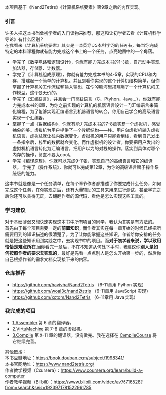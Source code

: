 
 本项目基于《Nand2Tetirs》《计算机系统要素》第9章之后的内容实现。  
 ### 引言
 许多人把这本书当做初学者的入门读物来推荐，那这和让初学者去看《计算机科学导论》有什么区别？  
 在我看来《计算机系统要素》其实是一本贯穿CS本科学习的任务书，每当你完成特定的本科课程你就有能力完成这个书上的一个任务，点亮地图中的一个角落。 
    
* 学完了《数字电路和逻辑设计》，你就有能力完成本书的1-3章，自己动手实现加法器，存储器、计数器。  
* 学完了《计算机组成原理》，你就有能力完成本书的4-5章，实现的CPU和内存，搭建起一个简单的计算机。并且别看你实现的这个计算机结构简单，但你掌握了计算机的工作流程和输入输出，在你的脑海里搭建起了一个计算机的工作模型，这个是无价的。  
* 学完了《汇编语言》，并且会一门高级语言（C、Ptyhon、Java...），你就有能力完成本书的6章，为你之前实现的计算机的机器语言设计一门汇编语言来简化编程，为了能够实现汇编语言到机器语言的转会，你用自己学会的高级语言实现一个汇编器。  
* 掌握了一点《数据结构》，你就有能力完成本书的7-8章实现一个虚拟机，感受抽象的美。虚拟机为用户提供了一个数据结构——栈。用户向虚拟机输入虚拟机语言，虚拟机就让栈内数据变化。虚拟机的用户只能看到栈，看到自己发出一条指令后，栈里的数据就会变化。而作虚拟机的设计者，你要把用户发出的虚拟机机语言转化为汇编语言，把用户以为的对栈的操作，落实到具体对哪个内存的操作，简直不要太cool。  
* 学完《编译原理》，你就可以完成9-11张，实现自己的高级语言和它的编译器。 学完了《操作系统》，你就可以完成第12章，为你的高级语言赋予操作系统级的能力。

这本书就是像是一个任务清单，在每个章节作者都描述了你要完成什么任务，如何完成这个任务，在你实现之后，还有大量辅助的工具来用来进行测试，甚至学完之后你还可以贪得无厌，去翻翻作者的源代码，看他是怎么实现这些工具的。  

### 学习建议
对于基础薄弱又想快速实现这本书中所有项目的同学，我认为其实是有方法的。 
首先由于每个项目需要一定的**前置知识**，而作者其实在每一章开始的时候已经把所需要用到的知识描述的很清楚了。为了让你能掌握这些知识，作者给你安排的任务就是把这些知识用到实践之中，去实现书中的项目。而**对于初学者来说，学以致用恰恰是难点所在**,当你看完一章后，不在不知道从何处下手时，我建议你**别人是如何按照作者的要求去实现的**，最好是先看一点点别人是怎么开始第一步的，然后你自己根据作者的需求文档实现接下来的内容。  

### 仓库推荐
* https://github.com/havivha/Nand2Tetris  （6-11章用 Python 实现）
* https://github.com/woai3c/nand2tetris （6-11章用 JavaScript 实现）
* https://github.com/xctom/Nand2Tetris （6-11章用 Java 实现）


### 我完成的项目
* [1.Assembler](./1.Assembler) 第 6 章的翻译器。
* [2.VirtuMachine](./2.VirtualMachine) 第 7-8 章的虚拟机。
* [3.Compile](./3.Compile) 第 9-11 章的翻译器，没有做完。我在选择在 [CompileCourse](./CompileCourse) 将它继续完善。


其他链接：  
本书豆瓣地址：https://book.douban.com/subject/1998341/  
本书官网地址：https://www.nand2tetris.org/  
作者教学视频（Coursera）：https://www.coursera.org/learn/build-a-computer  
作者教学视频（Bilibili）：https://www.bilibili.com/video/av76716528?from=search&seid=1923971781522961785
